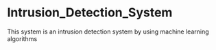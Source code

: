 # Intrusion_Detection_System
This system is an intrusion detection system by using machine learning algorithms
